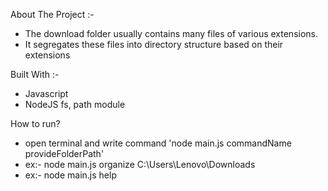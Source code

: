 About The Project :-
- The download folder usually contains many files of various extensions.
- It segregates these files into directory structure based on their extensions

Built With :- 
- Javascript
- NodeJS fs, path module

How to run?
- open terminal and write command 'node main.js commandName provideFolderPath'
- ex:- node main.js organize C:\Users\Lenovo\Downloads
- ex:- node main.js help
